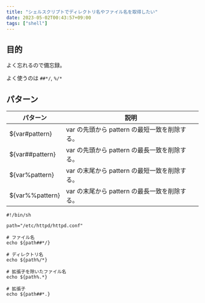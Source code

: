 ```yaml
---
title: "シェルスクリプトでディレクトリ名やファイル名を取得したい"
date: 2023-05-02T00:43:57+09:00
tags: ["shell"]
---
```


## 目的

よく忘れるので備忘録。

よく使うのは `##*/`, `%/*`

## パターン

| パターン | 説明                               |
|------|----------------------------------|
| ${var#pattern}    | var の先頭から pattern の最短一致を削除する。 |
| ${var##pattern}    | var の先頭から pattern の最長一致を削除する。 |
| ${var%pattern}    | var の末尾から pattern の最短一致を削除する。 |
| ${var%%pattern}    | var の末尾から pattern の最長一致を削除する。 |

```shell
#!/bin/sh

path="/etc/httpd/httpd.conf"

# ファイル名
echo ${path##*/}

# ディレクトリ名
echo ${path%/*}

# 拡張子を除いたファイル名
echo ${path%.*}

# 拡張子
echo ${path##*.}
```

